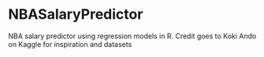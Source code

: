 # NBASalaryPredictor
NBA salary predictor using regression models in R. Credit goes to Koki Ando on Kaggle for inspiration and datasets
